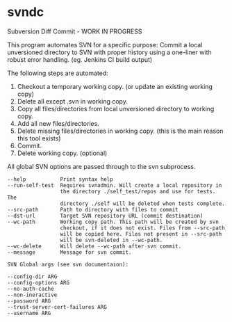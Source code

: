 # svndc
Subversion Diff Commit - WORK IN PROGRESS

This program automates SVN for a specific purpose: 
Commit a local unversioned directory to SVN with proper history using a one-liner with robust error handling. (eg. Jenkins CI build output)

The following steps are automated:
  1. Checkout a temporary working copy. (or update an existing working copy)
  2. Delete all except .svn in working copy.
  3. Copy all files/directories from local unversioned directory to working copy.
  4. Add all new files/directories.
  5. Delete missing files/directories in working copy. (this is the main reason this tool exists)
  6. Commit.
  7. Delete working copy. (optional)

All global SVN options are passed through to the svn subprocess.

```
--help           Print syntax help
--run-self-test  Requires svnadmin. Will create a local repository in 
                 the directory ./self_test/repos and use for tests. The
                 directory ./self will be deleted when tests complete.
--src-path       Path to directory with files to commit
--dst-url        Target SVN repository URL (commit destination)
--wc-path        Working copy path. This path will be created by svn
                 checkout, if it does not exist. Files from --src-path 
                 will be copied here. Files not present in --src-path
                 will be svn-deleted in --wc-path.
--wc-delete      Will delete --wc-path after svn commit.
--message        Message for svn commit.

SVN Global args (see svn documentaion):

--config-dir ARG
--config-options ARG
--no-auth-cache
--non-ineractive
--password ARG
--trust-server-cert-failures ARG
--username ARG
```
